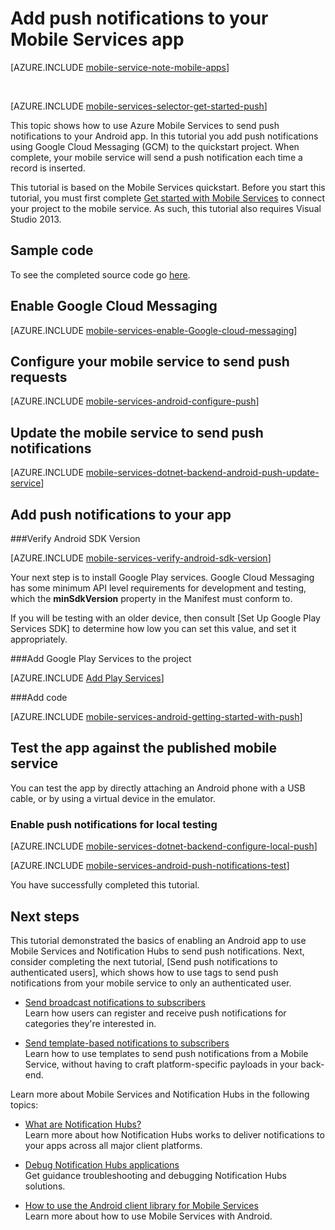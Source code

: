 <properties
	pageTitle="Get started with push (Android) | Microsoft Azure"
	description="Learn how to use Azure Mobile Services to send push notifications to your Android .Net app."
	services="mobile-services, notification-hubs"
	documentationCenter="android"
	authors="RickSaling"
	manager="dwrede"
	editor=""/>

<tags
	ms.service="mobile-services"
	ms.workload="mobile"
	ms.tgt_pltfrm="mobile-android"
	ms.devlang="java"
	ms.topic="article"
	ms.date="12/06/2015"
	ms.author="ricksal"/>

# Add push notifications to your Mobile Services app

[AZURE.INCLUDE [mobile-service-note-mobile-apps](../../includes/mobile-services-note-mobile-apps.md)]

&nbsp;


[AZURE.INCLUDE [mobile-services-selector-get-started-push](../../includes/mobile-services-selector-get-started-push.md)]

This topic shows how to use Azure Mobile Services to send push notifications to your Android app. In this tutorial you add push notifications using Google Cloud Messaging (GCM) to the quickstart project. When complete, your mobile service will send a push notification each time a record is inserted.

This tutorial is based on the Mobile Services quickstart. Before you start this tutorial, you must first complete [Get started with Mobile Services] to connect your project to the mobile service. As such, this tutorial also requires Visual Studio 2013.

## Sample code
To see the completed source code go [here](https://github.com/RickSaling/mobile-services-samples/tree/push/GettingStartedWithPush).

## Enable Google Cloud Messaging

[AZURE.INCLUDE [mobile-services-enable-Google-cloud-messaging](../../includes/mobile-services-enable-google-cloud-messaging.md)]

## Configure your mobile service to send push requests

[AZURE.INCLUDE [mobile-services-android-configure-push](../../includes/mobile-services-android-configure-push.md)]

## Update the mobile service to send push notifications

[AZURE.INCLUDE [mobile-services-dotnet-backend-android-push-update-service](../../includes/mobile-services-dotnet-backend-android-push-update-service.md)]

## Add push notifications to your app

###Verify Android SDK Version

[AZURE.INCLUDE [mobile-services-verify-android-sdk-version](../../includes/mobile-services-verify-android-sdk-version.md)]


Your next step is to install Google Play services. Google Cloud Messaging has some minimum API level requirements for development and testing, which the **minSdkVersion** property in the Manifest must conform to.

If you will be testing with an older device, then consult [Set Up Google Play Services SDK] to determine how low you can set this value, and set it appropriately.

###Add Google Play Services to the project

[AZURE.INCLUDE [Add Play Services](../../includes/mobile-services-add-google-play-services.md)]

###Add code

[AZURE.INCLUDE [mobile-services-android-getting-started-with-push](../../includes/mobile-services-android-getting-started-with-push.md)]

## Test the app against the published mobile service

You can test the app by directly attaching an Android phone with a USB cable, or by using a virtual device in the emulator.

### Enable push notifications for local testing

[AZURE.INCLUDE [mobile-services-dotnet-backend-configure-local-push](../../includes/mobile-services-dotnet-backend-configure-local-push.md)]

[AZURE.INCLUDE [mobile-services-android-push-notifications-test](../../includes/mobile-services-android-push-notifications-test.md)]

You have successfully completed this tutorial.

## Next steps

This tutorial demonstrated the basics of enabling an Android app to use Mobile Services and Notification Hubs to send push notifications. Next, consider completing the next tutorial, [Send push notifications to authenticated users], which shows how to use tags to send push notifications from your mobile service to only an authenticated user.

+ [Send broadcast notifications to subscribers]
	<br/>Learn how users can register and receive push notifications for categories they're interested in.

+ [Send template-based notifications to subscribers]
	<br/>Learn how to use templates to send push notifications from a Mobile Service, without having to craft platform-specific payloads in your back-end.

Learn more about Mobile Services and Notification Hubs in the following topics:

* [What are Notification Hubs?]
  <br/>Learn more about how Notification Hubs works to deliver notifications to your apps across all major client platforms.

* [Debug Notification Hubs applications](http://go.microsoft.com/fwlink/p/?linkid=386630)
  </br>Get guidance troubleshooting and debugging Notification Hubs solutions.

* [How to use the Android client library for Mobile Services]
  <br/>Learn more about how to use Mobile Services with Android.

<!-- Anchors. -->

[Create a new mobile service]: #create-service
[Download the service locally]: #download-the-service-locally
[Test the mobile service]: #test-the-service
[Download the GetStartedWithData project]: #download-app
[Update the app to use the mobile service for data access]: #update-app
[Test the Android App against the service hosted locally]: #test-locally-hosted
[Publish the mobile service to Azure]: #publish-mobile-service
[Test the Android App against the service hosted in Azure]: #test-azure-hosted
[Test the app against the published mobile service]: #test-app
[Next Steps]:#next-steps

<!-- Images. -->

<!-- URLs. -->
[Get started with push notifications (Eclipse)]: mobile-services-dotnet-backend-android-get-started-push-ec.md
[Get started with Mobile Services]: mobile-services-dotnet-backend-android-get-started.md
[Mobile Services SDK]: http://go.microsoft.com/fwlink/p/?LinkId=257545

[How to use the Android client library for Mobile Services]: mobile-services-android-how-to-use-client-library.md

[What are Notification Hubs?]: ../notification-hubs-overview.md
[Send broadcast notifications to subscribers]: ../notification-hubs-windows-store-dotnet-send-breaking-news.md
[Send template-based notifications to subscribers]: ../notification-hubs-windows-store-dotnet-send-localized-breaking-news.md

